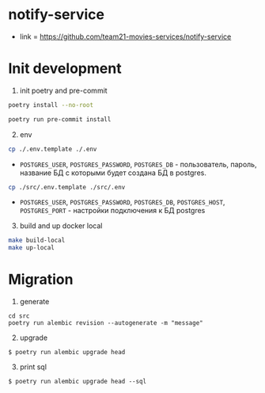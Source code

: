 # notify-service

* link = https://github.com/team21-movies-services/notify-service

# Init development

1) init poetry and pre-commit
```bash
poetry install --no-root
```

```bash
poetry run pre-commit install
```

2) env
```bash
cp ./.env.template ./.env
```
* `POSTGRES_USER`, `POSTGRES_PASSWORD`, `POSTGRES_DB` - пользователь, пароль, название БД с которыми будет создана БД в postgres.

```bash
cp ./src/.env.template ./src/.env
```

* `POSTGRES_USER`, `POSTGRES_PASSWORD`, `POSTGRES_DB`, `POSTGRES_HOST`, `POSTGRES_PORT` - настройки подключения к БД postgres

3) build and up docker local
```bash
make build-local
make up-local
```

# Migration

1) generate
```
cd src
poetry run alembic revision --autogenerate -m "message"
```

2) upgrade
```
$ poetry run alembic upgrade head
```

3) print sql
```
$ poetry run alembic upgrade head --sql
```
